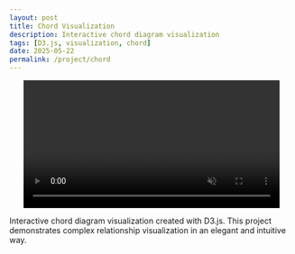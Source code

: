 ```yaml
---
layout: post
title: Chord Visualization
description: Interactive chord diagram visualization
tags: [D3.js, visualization, chord]
date: 2025-05-22
permalink: /project/chord
---
```


<video width="90%" muted loop autoplay preload="metadata" style="display: block; margin: 0 auto 10px auto;">
  <source src="/images/projects/chord/chord2.mp4" type="video/mp4">
  Your browser does not support the video tag.
</video>

Interactive chord diagram visualization created with D3.js. This project demonstrates complex relationship visualization in an elegant and intuitive way.